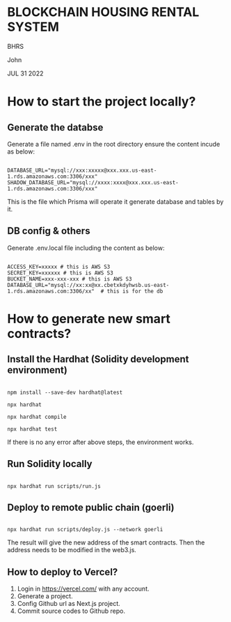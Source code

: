 BLOCKCHAIN HOUSING RENTAL SYSTEM
========================

BHRS

John

JUL 31 2022


How to start the project locally?
========================

Generate the databse
--------

Generate a file named .env in the root directory ensure the content incude as below:

```shell

DATABASE_URL="mysql://xxx:xxxxx@xxx.xxx.us-east-1.rds.amazonaws.com:3306/xxx"
SHADOW_DATABASE_URL="mysql://xxxx:xxxx@xxx.xxx.us-east-1.rds.amazonaws.com:3306/xxx"

```

This is the file which Prisma will operate it generate database and tables by it.

DB config & others
------

Generate .env.local file including the content as below:

```shell

ACCESS_KEY=xxxxx # this is AWS S3
SECRET_KEY=xxxxxx # this is AWS S3
BUCKET_NAME=xxx-xxx-xxx # this is AWS S3
DATABASE_URL="mysql://xx:xx@xx.cbetxkdyhwsb.us-east-1.rds.amazonaws.com:3306/xx"  # this is for the db 

```

How to generate new smart contracts?
====================================

Install the Hardhat (Solidity development environment)
----

```shell

npm install --save-dev hardhat@latest

npx hardhat

npx hardhat compile

npx hardhat test

```

If there is no any error after above steps, the environment works.

Run Solidity locally
---

```shell

npx hardhat run scripts/run.js

```


Deploy to remote public chain (goerli)
----

```shell

npx hardhat run scripts/deploy.js --network goerli

```

The result will give the new address of the smart contracts. Then the address needs to be modified in the web3.js.

How to deploy to Vercel?
-------

1. Login in https://vercel.com/ with any account.
2. Generate a project.
3. Config Github url as Next.js project.
4. Commit source codes to Github repo.